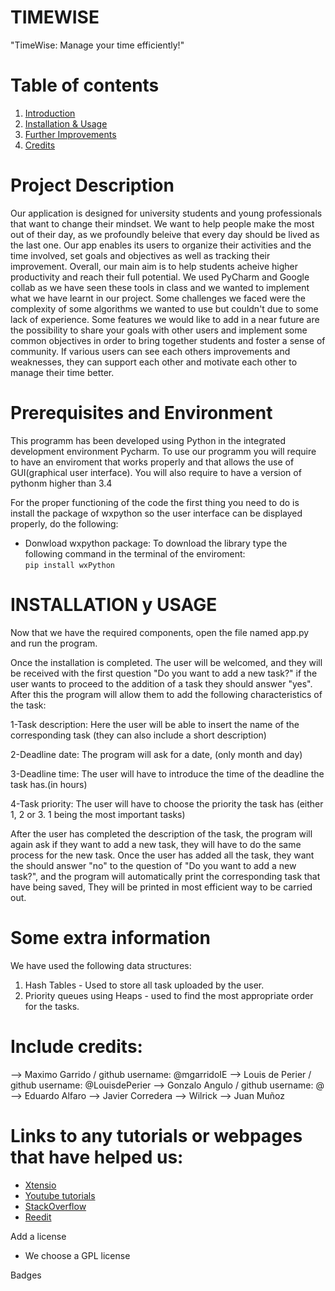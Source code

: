 


# TIMEWISE
"TimeWise: Manage your time efficiently!"

# Table of contents
1. [Introduction](#introduction)
2. [Installation & Usage](#Installation-&-Usage)
3. [Further Improvements](#Further-Improvements)
4. [Credits](#credits)

# Project Description
Our application is designed for university students and young professionals that want to change their mindset. We want to help people make the most out of their day, as we profoundly beleive that every day should be lived as the last one. Our app enables its users to organize their activities and the time involved, set goals and objectives as well as tracking their improvement. Overall, our main aim is to help students acheive higher productivity and reach their full potential. We used PyCharm and Google collab as we have seen these tools in class and we wanted to implement what we have learnt in our project. Some challenges we faced were the complexity of some algorithms we wanted to use but couldn't due to some lack of experience. Some features we would like to add in a near future are the possibility to share your goals with other users and implement some common objectives in order to bring together students and foster a sense of community. If various users can see each others improvements and weaknesses, they can support each other and motivate each other to manage their time better.  

# Prerequisites and Environment
This programm has been developed using Python in the integrated development environment Pycharm. To use our programm you will require to have an enviroment that works properly and that allows the use of GUI(graphical user interface). You will also require to have a version of pythonm higher than 3.4

For the proper functioning of the code the first thing you need to do is install the package of wxpython so the user interface can be displayed properly, do the following:
  - Donwload wxpython package:
To download the library type the following command in the terminal of the enviroment:  
    ```pip install wxPython ``` 
  
# INSTALLATION y USAGE

  Now that we have the required components, open the file named app.py and run the program. 

Once the installation is completed. The user will be welcomed, and they will be received with the first question "Do you want to add a new task?" if the user wants to proceed to the addition of a task they should answer "yes". After this the program will allow them to add the following characteristics of the task:

1-Task description: Here the user will be able to insert the name of the corresponding task (they can also include a short description)

2-Deadline date: The program will ask for a date, (only month and day)

3-Deadline time: The user will have to introduce the time of the deadline the task has.(in hours)

4-Task priority: The user will have to choose the priority the task has (either 1, 2 or 3. 1 being the most important tasks)

After the user has completed the description of the task, the program will again ask if they want to add a new task, they will have to do the same process for the new task. Once the user has added all the task, they want the should answer "no" to the question of "Do you want to add a new task?", and the program will automatically print the corresponding task that have being saved, They will be printed in most efficient way to be carried out.  

# Some extra information
We have used the following data structures:

  1. Hash Tables - Used to store all task uploaded by the user. 
  2. Priority queues using Heaps - used to find the most appropriate order for the tasks.  

# Include credits:

--> Maximo Garrido /  github username: @mgarridoIE
--> Louis de Perier / github username: @LouisdePerier
--> Gonzalo Angulo /  github username: @
--> Eduardo Alfaro
--> Javier Corredera
--> Wilrick
--> Juan Muñoz

# Links to any tutorials or webpages that have helped us:
- [Xtensio](https://xtensio.com/)
- [Youtube tutorials](https://www.youtube.com/)
- [StackOverflow](https://stackoverflow.com/)
- [Reedit](https://www.reddit.com/)

Add a license
- We choose a GPL license

Badges
